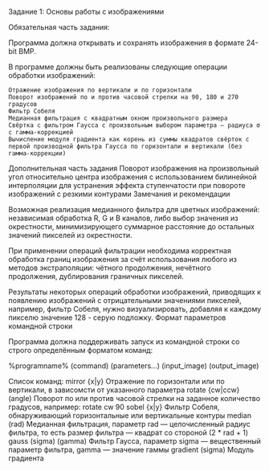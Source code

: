Задание 1: Основы работы с изображениями

Обязательная часть задания:

Программа должна открывать и сохранять изображения в формате 24-bit BMP.

В программе должны быть реализованы следующие операции обработки изображений:

    Отражение изображения по вертикали и по горизонтали
    Поворот изображений по и против часовой стрелки на 90, 180 и 270 градусов
    Фильтр Собеля
    Медианная фильтрация с квадратным окном произвольного размера
    Свёртка с фильтром Гаусса с произвольным выбором параметра — радиуса σ с гамма-коррекцией
    Вычисление модуля градиента как корень из суммы квадратов свёрток с первой производной фильтра Гаусса по горизонтали и вертикали (без гамма-коррекции)

Дополнительная часть задания
Поворот изображения на произвольный угол относительно центра изображения с использованием билинейной интерполяции для устранения эффекта ступенчатости при повороте изображений с резкими контурами
Замечания и рекомендации

Возможная реализация медианного фильтра для цветных изображений: независимая обработка R, G и B каналов, либо выбор значения из окрестности, минимизирующего суммарное расстояние до остальных значений пикселей из окрестности.

При применении операций фильтрации необходима корректная обработка границ изображения за счёт использования любого из методов экстраполяции: чётного продолжения, нечётного продолжения, дублирования граничных пикселей.

Результаты некоторых операций обработки изображений, приводящих к появлению изображений с отрицательными значениями пикселей, например, фильтр Собеля, нужно визуализировать, добавляя к каждому пикселю значение 128 - серую подложку.
Формат параметров командной строки

Программа должна поддерживать запуск из командной строки со строго определённым форматом команд:

%programname% (command) (parameters...) (input_image) (output_image)

Список команд:
mirror {x|y}
	  	Отражение по горизонтали или по вертикали, в зависомсти от указанного параметра
rotate {cw|ccw} (angle) 		Поворот по или против часовой стрелки на заданное количество градусов, например: rotate cw 90
sobel {x|y} 		Фильтр Собеля, обнаруживающий горизонтальные или вертикальные контуры
median (rad) 		Медианная фильтрация, параметр rad — целочисленный радиус фильтра, то есть размер фильтра — квадрат со стороной (2 * rad + 1)
gauss (sigma) (gamma) 		Фильтр Гаусса, параметр sigma — вещественный параметр фильтра, gamma — значение гаммы
gradient (sigma) 		Модуль градиента

